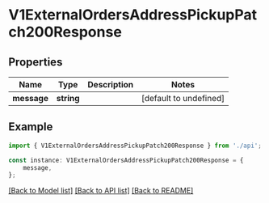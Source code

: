 # V1ExternalOrdersAddressPickupPatch200Response


## Properties

Name | Type | Description | Notes
------------ | ------------- | ------------- | -------------
**message** | **string** |  | [default to undefined]

## Example

```typescript
import { V1ExternalOrdersAddressPickupPatch200Response } from './api';

const instance: V1ExternalOrdersAddressPickupPatch200Response = {
    message,
};
```

[[Back to Model list]](../README.md#documentation-for-models) [[Back to API list]](../README.md#documentation-for-api-endpoints) [[Back to README]](../README.md)
